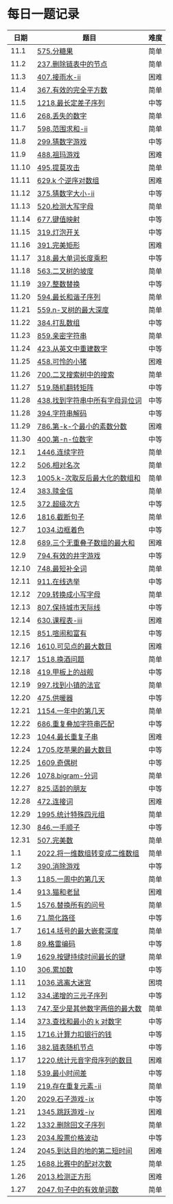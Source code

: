 # 每日一题记录

| 日期  | 题目                                                                         | 难度 |
| ----- | ---------------------------------------------------------------------------- | ---- |
| 11.1  | [575.分糖果](./record/575.分糖果.md)                                         | 简单 |
| 11.2  | [237.删除链表中的节点](./record/237.删除链表中的节点.md)                     | 简单 |
| 11.3  | [407.接雨水-ii](./record/407.接雨水-ii.md)                                   | 困难 |
| 11.4  | [367.有效的完全平方数](./record/367.有效的完全平方数.md)                     | 简单 |
| 11.5  | [1218.最长定差子序列](./record/1218.最长定差子序列.md)                       | 中等 |
| 11.6  | [268.丢失的数字](./record/268.丢失的数字.md)                                 | 简单 |
| 11.7  | [598.范围求和-ii](./record/598.范围求和-ii.md)                               | 简单 |
| 11.8  | [299.猜数字游戏](./record/299.猜数字游戏.md)                                 | 中等 |
| 11.9  | [488.祖玛游戏](./record/488.祖玛游戏.md)                                     | 困难 |
| 11.10 | [495.提莫攻击](./record/495.提莫攻击.md)                                     | 简单 |
| 11.11 | [629.k 个逆序对数组](./record/629.k个逆序对数组.md)                          | 困难 |
| 11.12 | [375.猜数字大小-ii](./record/375.猜数字大小-ii.md)                           | 中等 |
| 11.13 | [520.检测大写字母](./record/520.检测大写字母.md)                             | 简单 |
| 11.14 | [677.键值映射](./record/677.键值映射.md)                                     | 中等 |
| 11.15 | [319.灯泡开关](./record/319.灯泡开关.md)                                     | 中等 |
| 11.16 | [391.完美矩形](./record/391.完美矩形.md)                                     | 困难 |
| 11.17 | [318.最大单词长度乘积](./record/318.最大单词长度乘积.md)                     | 中等 |
| 11.18 | [563.二叉树的坡度](./record/563.二叉树的坡度.md)                             | 简单 |
| 11.19 | [397.整数替换](./record/397.整数替换.md)                                     | 中等 |
| 11.20 | [594.最长和谐子序列](./record/594.最长和谐子序列.md)                         | 简单 |
| 11.21 | [559.n-叉树的最大深度](./record/559.n-叉树的最大深度.md)                     | 简单 |
| 11.22 | [384.打乱数组](./record/384.打乱数组.md)                                     | 中等 |
| 11.23 | [859.亲密字符串](./record/859.亲密字符串.md)                                 | 简单 |
| 11.24 | [423.从英文中重建数字](./record/423.从英文中重建数字.md)                     | 中等 |
| 11.25 | [458.可怜的小猪](./record/458.可怜的小猪.md)                                 | 困难 |
| 11.26 | [700.二叉搜索树中的搜索](./record/700.二叉搜索树中的搜索.md)                 | 简单 |
| 11.27 | [519.随机翻转矩阵](./record/519.随机翻转矩阵.md)                             | 中等 |
| 11.28 | [438.找到字符串中所有字母异位词](./record/438.找到字符串中所有字母异位词.md) | 中等 |
| 11.28 | [394.字符串解码](./record/394.字符串解码.md)                                 | 中等 |
| 11.29 | [786.第-k-个最小的素数分数](./record/786.第-k-个最小的素数分数.md)           | 困难 |
| 11.30 | [400.第-n-位数字](./record/400.第-n-位数字.md)                               | 中等 |
| 12.1  | [1446.连续字符](./record/1446.连续字符.md)                                   | 简单 |
| 12.2  | [506.相对名次](./record/506.相对名次.md)                                     | 简单 |
| 12.3  | [1005.k-次取反后最大化的数组和](./record/1005.k-次取反后最大化的数组和.md)   | 简单 |
| 12.4  | [383.赎金信](./record/383.赎金信.md)                                         | 简单 |
| 12.5  | [372.超级次方](./record/372.超级次方.md)                                     | 中等 |
| 12.6  | [1816.截断句子](./record/1816.截断句子.md)                                   | 简单 |
| 12.7  | [1034.边框着色](./record/1034.边框着色.md)                                   | 中等 |
| 12.8  | [689.三个无重叠子数组的最大和](./record/689.三个无重叠子数组的最大和.md)     | 困难 |
| 12.9  | [794.有效的井字游戏](./record/794.有效的井字游戏.md)                         | 中等 |
| 12.10 | [748.最短补全词](./record/748.最短补全词.md)                                 | 简单 |
| 12.11 | [911.在线选举](./record/911.在线选举.md)                                     | 中等 |
| 12.12 | [709.转换成小写字母](./record/709.转换成小写字母.md)                         | 简单 |
| 12.13 | [807.保持城市天际线](./record/807.保持城市天际线.md)                         | 中等 |
| 12.14 | [630.课程表-iii](./record/630.课程表-iii.md)                                 | 困难 |
| 12.15 | [851.喧闹和富有](./record/851.喧闹和富有.md)                                 | 中等 |
| 12.16 | [1610.可见点的最大数目](./record/1610.可见点的最大数目.md)                   | 困难 |
| 12.17 | [1518.换酒问题](./record/1518.换酒问题.md)                                   | 简单 |
| 12.18 | [419.甲板上的战舰](./record/419.甲板上的战舰.md)                             | 中等 |
| 12.19 | [997.找到小镇的法官](./record/997.找到小镇的法官.md)                         | 简单 |
| 12.20 | [475.供暖器](./record/475.供暖器.md)                                         | 中等 |
| 12.21 | [1154.一年中的第几天](./record/1154.一年中的第几天.md)                       | 简单 |
| 12.22 | [686.重复叠加字符串匹配](./record/686.重复叠加字符串匹配.md)                 | 中等 |
| 12.23 | [1044.最长重复子串](./record/1044.最长重复子串.md)                           | 困难 |
| 12.24 | [1705.吃苹果的最大数目](./record/1705.吃苹果的最大数目.md)                   | 中等 |
| 12.25 | [1609.奇偶树](./record/1609.奇偶树.md)                                       | 中等 |
| 12.26 | [1078.bigram-分词](./record/1078.bigram-分词.md)                             | 简单 |
| 12.27 | [825.适龄的朋友](./record/825.适龄的朋友.md)                                 | 中等 |
| 12.28 | [472.连接词](./record/472.连接词.md)                                         | 困难 |
| 12.29 | [1995.统计特殊四元组](./record/1995.统计特殊四元组.md)                       | 简单 |
| 12.30 | [846.一手顺子](./record/846.一手顺子.md)                                     | 中等 |
| 12.31 | [507.完美数](./record/507.完美数.md)                                         | 简单 |
| 1.1   | [2022.将一维数组转变成二维数组](./record/2022.将一维数组转变成二维数组.md)   | 简单 |
| 1.2   | [390.消除游戏](./record/390.消除游戏.md)                                     | 中等 |
| 1.3   | [1185.一周中的第几天](./record/1185.一周中的第几天.md)                       | 简单 |
| 1.4   | [913.猫和老鼠](./record/913.猫和老鼠.md)                                     | 困难 |
| 1.5   | [1576.替换所有的问号](./record/1576.替换所有的问号.md)                       | 简单 |
| 1.6   | [71.简化路径](./record/71.简化路径.md)                                       | 中等 |
| 1.7   | [1614.括号的最大嵌套深度](./record/1614.括号的最大嵌套深度.md)               | 简单 |
| 1.8   | [89.格雷编码](./record/89.格雷编码.md)                                       | 中等 |
| 1.9   | [1629.按键持续时间最长的键](./record/1629.按键持续时间最长的键.md)           | 简单 |
| 1.10  | [306.累加数](./record/306.累加数.md)                                         | 中等 |
| 1.11  | [1036.逃离大迷宫](./record/1036.逃离大迷宫.md)                               | 困境 |
| 1.12  | [334.递增的三元子序列](./record/334.递增的三元子序列.md)                     | 中等 |
| 1.13  | [747.至少是其他数字两倍的最大数](./record/747.至少是其他数字两倍的最大数.md) | 简单 |
| 1.14  | [373.查找和最小的 k 对数字](./record/373.查找和最小的k对数字.md)             | 中等 |
| 1.15  | [1716.计算力扣银行的钱](./record/1716.计算力扣银行的钱.md)                   | 中等 |
| 1.16  | [382.链表随机节点](./record/382.链表随机节点.md)                             | 中等 |
| 1.17  | [1220.统计元音字母序列的数目](./record/1220.统计元音字母序列的数目.md)       | 困难 |
| 1.18  | [539.最小时间差](./record/539.最小时间差.md)                                 | 中等 |
| 1.19  | [219.存在重复元素-ii](./record/219.存在重复元素-ii.md)                       | 简单 |
| 1.20  | [2029.石子游戏-ix](./record/2029.石子游戏-ix.md)                             | 中等 |
| 1.21  | [1345.跳跃游戏-iv](./record/1345.跳跃游戏-iv.md)                             | 困难 |
| 1.22  | [1332.删除回文子序列](./record/1332.删除回文子序列.md)                       | 简单 |
| 1.23  | [2034.股票价格波动](./record/2034.股票价格波动.md)                           | 中等 |
| 1.24  | [2045.到达目的地的第二短时间](./record/2045.到达目的地的第二短时间.md)       | 困难 |
| 1.25  | [1688.比赛中的配对次数](./record/1688.比赛中的配对次数.md)                   | 简单 |
| 1.26  | [2013.检测正方形](./record/2013.检测正方形.md)                               | 困难 |
| 1.27  | [2047.句子中的有效单词数](./record/2047.句子中的有效单词数.md)               | 简单 |

